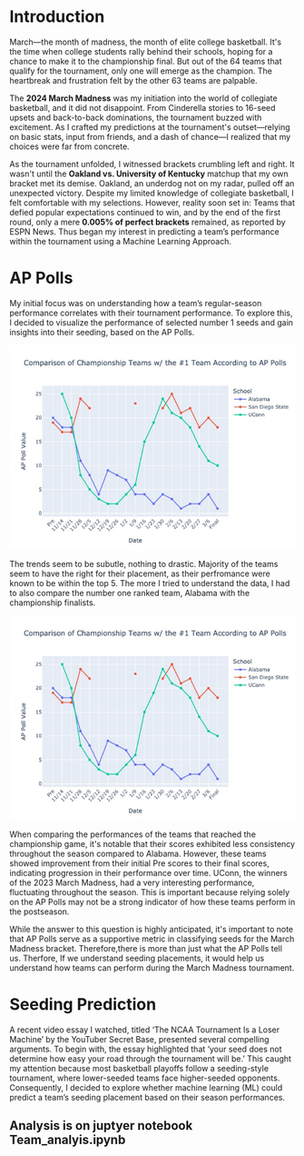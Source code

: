 # Introduction

March—the month of madness, the month of elite college basketball. It's the time when college students rally behind their schools, hoping for a chance to make it to the championship final. But out of the 64 teams that qualify for the tournament, only one will emerge as the champion. The heartbreak and frustration felt by the other 63 teams are palpable.

The **2024 March Madness** was my initiation into the world of collegiate basketball, and it did not disappoint. From Cinderella stories to 16-seed upsets and back-to-back dominations, the tournament buzzed with excitement. As I crafted my predictions at the tournament's outset—relying on basic stats, input from friends, and a dash of chance—I realized that my choices were far from concrete.

As the tournament unfolded, I witnessed brackets crumbling left and right. It wasn't until the **Oakland vs. University of Kentucky** matchup that my own bracket met its demise. Oakland, an underdog not on my radar, pulled off an unexpected victory. Despite my limited knowledge of collegiate basketball, I felt comfortable with my selections. However, reality soon set in: Teams that defied popular expectations continued to win, and by the end of the first round, only a mere **0.005% of perfect brackets** remained, as reported by ESPN News. Thus began my interest in predicting a team’s performance within the tournament using a Machine Learning Approach. 


# AP Polls

My initial focus was on understanding how a team’s regular-season performance correlates with their tournament performance. To explore this, I decided to visualize the performance of selected number 1 seeds and gain insights into their seeding, based on the AP Polls. 


![Image Alt Text](https://github.com/josephguzman03/planting-march-madness/blob/main/Comparison_of_champ_teams.jpg)

The trends seem to be subutle, nothing to drastic. Majority of the teams seem to have the right for their placement, as their perfromance were known to be within the top 5. The more I tried to understand the data, I had to also compare the number one ranked team, Alabama with the championship finalists. 

![Image Alt Text](https://github.com/josephguzman03/planting-march-madness/blob/main/Comparison_of_champ_teams.jpg)

When comparing the performances of the teams that reached the championship game, it's notable that their scores exhibited less consistency throughout the season compared to Alabama. However, these teams showed improvement from their initial Pre scores to their final scores, indicating progression in their performance over time. UConn, the winners of the 2023 March Madness, had a very interesting performance, fluctuating throughout the season. This is important because relying solely on the AP Polls may not be a strong indicator of how these teams perform in the postseason.

While the answer to this question is highly anticipated, it's important to note that AP Polls serve as a supportive metric in classifying seeds for the March Madness bracket. Therefore,there is more than just what the AP Polls tell us. Therfore, If we understand seeding placements, it would help us understand how teams can perform during the March Madness tournament.


# Seeding Prediction 

A recent video essay I watched, titled ‘The NCAA Tournament Is a Loser Machine’ by the YouTuber Secret Base, presented several compelling arguments. To begin with, the essay highlighted that ‘your seed does not determine how easy your road through the tournament will be.’ This caught my attention because most basketball playoffs follow a seeding-style tournament, where lower-seeded teams face higher-seeded opponents. Consequently, I decided to explore whether machine learning (ML) could predict a team’s seeding placement based on their season performances.


## Analysis is on juptyer notebook Team_analyis.ipynb
